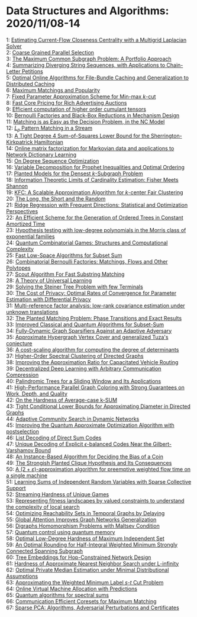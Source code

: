 # Data Structures and Algorithms: 2020/11/08-14  
1: [Estimating Current-Flow Closeness Centrality with a Multigrid Laplacian  Solver](https://doi.org/10.48550/arXiv.1607.02955)  
2: [Coarse Grained Parallel Selection](https://doi.org/10.48550/arXiv.1712.00870)  
3: [The Maximum Common Subgraph Problem: A Portfolio Approach](https://doi.org/10.48550/arXiv.1908.06418)  
4: [Summarizing Diverging String Sequences, with Applications to  Chain-Letter Petitions](https://doi.org/10.48550/arXiv.2004.08993)  
5: [Optimal Online Algorithms for File-Bundle Caching and Generalization to  Distributed Caching](https://doi.org/10.48550/arXiv.2011.03212)  
6: [Maximum Matchings and Popularity](https://doi.org/10.48550/arXiv.2011.03434)  
7: [Fixed Parameter Approximation Scheme for Min-max $k$-cut](https://doi.org/10.48550/arXiv.2011.03454)  
8: [Fast Core Pricing for Rich Advertising Auctions](https://doi.org/10.48550/arXiv.1610.03564)  
9: [Efficient computation of higher order cumulant tensors](https://doi.org/10.48550/arXiv.1701.05420)  
10: [Bernoulli Factories and Black-Box Reductions in Mechanism Design](https://doi.org/10.48550/arXiv.1703.04143)  
11: [Matching is as Easy as the Decision Problem, in the NC Model](https://doi.org/10.48550/arXiv.1901.10387)  
12: [$L_p$ Pattern Matching in a Stream](https://doi.org/10.48550/arXiv.1907.04405)  
13: [A Tight Degree 4 Sum-of-Squares Lower Bound for the  Sherrington-Kirkpatrick Hamiltonian](https://doi.org/10.48550/arXiv.1907.11686)  
14: [Online matrix factorization for Markovian data and applications to  Network Dictionary Learning](https://doi.org/10.48550/arXiv.1911.01931)  
15: [On Degree Sequence Optimization](https://doi.org/10.48550/arXiv.2003.05141)  
16: [Variable Decomposition for Prophet Inequalities and Optimal Ordering](https://doi.org/10.48550/arXiv.2004.10163)  
17: [Planted Models for the Densest $k$-Subgraph Problem](https://doi.org/10.48550/arXiv.2004.13978)  
18: [Information Theoretic Limits of Cardinality Estimation: Fisher Meets  Shannon](https://doi.org/10.48550/arXiv.2007.08051)  
19: [KFC: A Scalable Approximation Algorithm for $k$-center Fair Clustering](https://doi.org/10.48550/arXiv.2010.13949)  
20: [The Long, the Short and the Random](https://doi.org/10.48550/arXiv.2011.01649)  
21: [Ridge Regression with Frequent Directions: Statistical and Optimization  Perspectives](https://doi.org/10.48550/arXiv.2011.03607)  
22: [An Efficient Scheme for the Generation of Ordered Trees in Constant  Amortized Time](https://doi.org/10.48550/arXiv.2011.03636)  
23: [Hypothesis testing with low-degree polynomials in the Morris class of  exponential families](https://doi.org/10.48550/arXiv.2011.03693)  
24: [Quantum Combinatorial Games: Structures and Computational Complexity](https://doi.org/10.48550/arXiv.2011.03704)  
25: [Fast Low-Space Algorithms for Subset Sum](https://doi.org/10.48550/arXiv.2011.03819)  
26: [Combinatorial Bernoulli Factories: Matchings, Flows and Other Polytopes](https://doi.org/10.48550/arXiv.2011.03865)  
27: [Scout Algorithm For Fast Substring Matching](https://doi.org/10.48550/arXiv.2011.04010)  
28: [A Theory of Universal Learning](https://doi.org/10.48550/arXiv.2011.04483)  
29: [Solving the Steiner Tree Problem with few Terminals](https://doi.org/10.48550/arXiv.2011.04593)  
30: [The Cost of Privacy: Optimal Rates of Convergence for Parameter  Estimation with Differential Privacy](https://doi.org/10.48550/arXiv.1902.04495)  
31: [Multi-reference factor analysis: low-rank covariance estimation under  unknown translations](https://doi.org/10.48550/arXiv.1906.00211)  
32: [The Planted Matching Problem: Phase Transitions and Exact Results](https://doi.org/10.48550/arXiv.1912.08880)  
33: [Improved Classical and Quantum Algorithms for Subset-Sum](https://doi.org/10.48550/arXiv.2002.05276)  
34: [Fully-Dynamic Graph Sparsifiers Against an Adaptive Adversary](https://doi.org/10.48550/arXiv.2004.08432)  
35: [Approximate Hypergraph Vertex Cover and generalized Tuza's conjecture](https://doi.org/10.48550/arXiv.2008.07344)  
36: [A cost-scaling algorithm for computing the degree of determinants](https://doi.org/10.48550/arXiv.2008.11388)  
37: [Higher-Order Spectral Clustering of Directed Graphs](https://doi.org/10.48550/arXiv.2011.05080)  
38: [Improving the Approximation Ratio for Capacitated Vehicle Routing](https://doi.org/10.48550/arXiv.2011.05235)  
39: [Decentralized Deep Learning with Arbitrary Communication Compression](https://doi.org/10.48550/arXiv.1907.09356)  
40: [Palindromic Trees for a Sliding Window and Its Applications](https://doi.org/10.48550/arXiv.2006.02134)  
41: [High-Performance Parallel Graph Coloring with Strong Guarantees on Work,  Depth, and Quality](https://doi.org/10.48550/arXiv.2008.11321)  
42: [On the Hardness of Average-case k-SUM](https://doi.org/10.48550/arXiv.2010.08821)  
43: [Tight Conditional Lower Bounds for Approximating Diameter in Directed  Graphs](https://doi.org/10.48550/arXiv.2011.03892)  
44: [Adaptive Community Search in Dynamic Networks](https://doi.org/10.48550/arXiv.2011.05353)  
45: [Improving the Quantum Approximate Optimization Algorithm with  postselection](https://doi.org/10.48550/arXiv.2011.05425)  
46: [List Decoding of Direct Sum Codes](https://doi.org/10.48550/arXiv.2011.05467)  
47: [Unique Decoding of Explicit $\epsilon$-balanced Codes Near the  Gilbert-Varshamov Bound](https://doi.org/10.48550/arXiv.2011.05500)  
48: [An Instance-Based Algorithm for Deciding the Bias of a Coin](https://doi.org/10.48550/arXiv.2011.05502)  
49: [The Strongish Planted Clique Hypothesis and Its Consequences](https://doi.org/10.48550/arXiv.2011.05555)  
50: [A $(2+\varepsilon)$-approximation algorithm for preemptive weighted flow  time on a single machine](https://doi.org/10.48550/arXiv.2011.05676)  
51: [Learning Sums of Independent Random Variables with Sparse Collective  Support](https://doi.org/10.48550/arXiv.1807.07013)  
52: [Streaming Hardness of Unique Games](https://doi.org/10.48550/arXiv.1811.04607)  
53: [Representing fitness landscapes by valued constraints to understand the  complexity of local search](https://doi.org/10.48550/arXiv.1907.01218)  
54: [Optimizing Reachability Sets in Temporal Graphs by Delaying](https://doi.org/10.48550/arXiv.2004.05875)  
55: [Global Attention Improves Graph Networks Generalization](https://doi.org/10.48550/arXiv.2006.07846)  
56: [Digraphs Homomorphism Problems with Maltsev Condition](https://doi.org/10.48550/arXiv.2008.09921)  
57: [Quantum control using quantum memory](https://doi.org/10.48550/arXiv.2009.10408)  
58: [Optimal Low-Degree Hardness of Maximum Independent Set](https://doi.org/10.48550/arXiv.2010.06563)  
59: [An Optimal Rounding for Half-Integral Weighted Minimum Strongly  Connected Spanning Subgraph](https://doi.org/10.48550/arXiv.2011.06108)  
60: [Tree Embeddings for Hop-Constrained Network Design](https://doi.org/10.48550/arXiv.2011.06112)  
61: [Hardness of Approximate Nearest Neighbor Search under L-infinity](https://doi.org/10.48550/arXiv.2011.06135)  
62: [Optimal Private Median Estimation under Minimal Distributional  Assumptions](https://doi.org/10.48550/arXiv.2011.06202)  
63: [Approximating the Weighted Minimum Label $s$-$t$ Cut Problem](https://doi.org/10.48550/arXiv.2011.06204)  
64: [Online Virtual Machine Allocation with Predictions](https://doi.org/10.48550/arXiv.2011.06250)  
65: [Quantum algorithms for spectral sums](https://doi.org/10.48550/arXiv.2011.06475)  
66: [Communication Efficient Coresets for Maximum Matching](https://doi.org/10.48550/arXiv.2011.06481)  
67: [Sparse PCA: Algorithms, Adversarial Perturbations and Certificates](https://doi.org/10.48550/arXiv.2011.06585)  